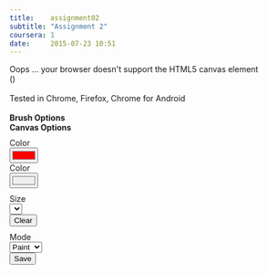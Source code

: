 ```yaml
---
title:    assignment02
subtitle: "Assignment 2"
coursera: 1
date:     2015-07-23 10:51
---
```


<div class="col-md-8 col-md-offset-2">
    <canvas id="gl-canvas" width="512" height="512" style="cursor: crosshair;">
        Oops ... your browser doesn't support the HTML5 canvas element
    </canvas>
</div>

<div class="row">
    <div class="col-md-12 text-center">
        (<span id="info"></span>)<br/><br/>
    </div>
    <div class="col-md-12 text-center">
        Tested in Chrome, Firefox, Chrome for Android<br/><br/>
    </div>
</div>

<div class="row" style="padding-bottom: 10px">
    <div class="col-md-6 col-xs-6 text-center"><b>Brush Options</b></div>
    <div class="col-md-6 col-xs-6 text-center"><b>Canvas Options</b></div>
</div>
<div class="row" style="padding-bottom: 10px">
    <div class="col-md-2 col-xs-2 text-right">Color</div>
    <div class="col-md-4 col-xs-4 text-left"><input type="color" value="#ff0000" oninput="setColor(this.value)" /></div>
    <div class="col-md-2 col-xs-2 text-right">Color</div>
    <div class="col-md-4 col-xs-4 text-left"><input type="color" value="#eeeeee" oninput="setBGColor(this.value)" /></div>
</div>
<div class="row" style="padding-bottom: 10px">
    <div class="col-md-2 col-xs-2 text-right">Size</div>
    <div class="col-md-4 col-xs-4 text-left"><select id="brushSize" onchange="setSize(this.value)"></select></div>
    <div class="col-md-4 col-md-offset-2 col-xs-4 col-xs-offset-2 text-left"><button type="button" onclick="resetCanvas()">Clear</button></div>
</div>
<div class="row" style="padding-bottom: 10px">
    <div class="col-md-2 col-xs-2 text-right">Mode</div>
    <div class="col-md-4 col-xs-4 text-left"><select onchange="setMode(this.value)">
        <option selected="selected">Paint</option>
        <option>Erase</option>
    </select></div>
    <div class="col-md-4 col-md-offset-2 col-xs-4 col-xs-offset-2 text-left"><button type="button" onclick="saveImage()">Save</button></div>
</div>